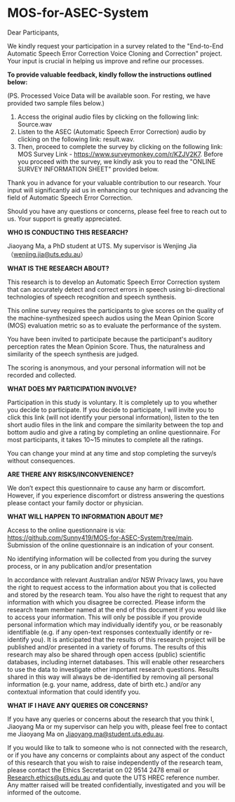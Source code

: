 # MOS-for-ASEC-System

Dear Participants,

We kindly request your participation in a survey related to the "End-to-End Automatic Speech Error Correction Voice Cloning and Correction" project. Your input is crucial in helping us improve and refine our processes.

**To provide valuable feedback, kindly follow the instructions outlined below:**

(PS. Processed Voice Data will be available soon. For resting, we have provided two sample files below.) 
1. Access the original audio files by clicking on the following link: Source.wav
2. Listen to the ASEC (Automatic Speech Error Correction) audio by clicking on the following link: result.wav.
3. Then, proceed to complete the survey by clicking on the following link: MOS Survey Link - https://www.surveymonkey.com/r/KZJV2K7.
Before you proceed with the survey, we kindly ask you to read the "ONLINE SURVEY INFORMATION SHEET" provided below.

Thank you in advance for your valuable contribution to our research. Your input will significantly aid us in enhancing our techniques and advancing the field of Automatic Speech Error Correction.

Should you have any questions or concerns, please feel free to reach out to us. Your support is greatly appreciated.

**WHO IS CONDUCTING THIS RESEARCH?**

Jiaoyang Ma, a PhD student at UTS.  My supervisor is Wenjing Jia （wenjing.jia@uts.edu.au）

**WHAT IS THE RESEARCH ABOUT?**

This research is to develop an Automatic Speech Error Correction system that can accurately detect and correct errors in speech using bi-directional technologies of speech recognition and speech synthesis.

This online survey requires the participants to give scores on the quality of the machine-synthesized speech audios using the Mean Opinion Score (MOS) evaluation metric so as to evaluate the performance of the system.

You have been invited to participate because the participant's auditory perception rates the Mean Opinion Score. Thus, the naturalness and similarity of the speech synthesis are judged.  

The scoring is anonymous, and your personal information will not be recorded and collected.

**WHAT DOES MY PARTICIPATION INVOLVE?**

Participation in this study is voluntary. It is completely up to you whether you decide to participate.
If you decide to participate, I will invite you to click this link (will not identify your personal information), listen to the ten short audio files in the link and compare the similarity between the top and bottom audio and give a rating by completing an online questionnaire. For most participants, it takes 10~15 minutes to complete all the ratings.

You can change your mind at any time and stop completing the survey/s without consequences.

**ARE THERE ANY RISKS/INCONVENIENCE?**

 We don’t expect this questionnaire to cause any harm or discomfort. However, if you experience discomfort or distress answering the questions please contact your family doctor or physician.


**WHAT WILL HAPPEN TO INFORMATION ABOUT ME?**

Access to the online questionnaire is via: https://github.com/Sunny419/MOS-for-ASEC-System/tree/main. Submission of the online questionnaire is an indication of your consent. 

No identifying information will be collected from you during the survey process, or in any publication and/or presentation

In accordance with relevant Australian and/or NSW Privacy laws, you have the right to request access to the information about you that is collected and stored by the research team. You also have the right to request that any information with which you disagree be corrected. Please inform the research team member named at the end of this document if you would like to access your information. This will only be possible if you provide personal information which may individually identify you, or be reasonably identifiable (e.g. if any open-text responses contextually identify or re-identify you). 
It is anticipated that the results of this research project will be published and/or presented in a variety of forums. The results of this research may also be shared through open access (public) scientific databases, including internet databases. This will enable other researchers to use the data to investigate other important research questions. Results shared in this way will always be de-identified by removing all personal information (e.g. your name, address, date of birth etc.) and/or any contextual information that could identify you.


**WHAT IF I HAVE ANY QUERIES OR CONCERNS?**

If you have any queries or concerns about the research that you think I, Jiaoyang Ma or my supervisor can help you with, please feel free to contact me Jiaoyang Ma on Jiaoyang.ma@student.uts.edu.au.  

If you would like to talk to someone who is not connected with the research, or if you have any concerns or complaints about any aspect of the conduct of this research that you wish to raise independently of the research team, please contact the Ethics Secretariat on 02 9514 2478 email or Research.ethics@uts.edu.au and quote the UTS HREC reference number.  Any matter raised will be treated confidentially, investigated and you will be informed of the outcome.  

